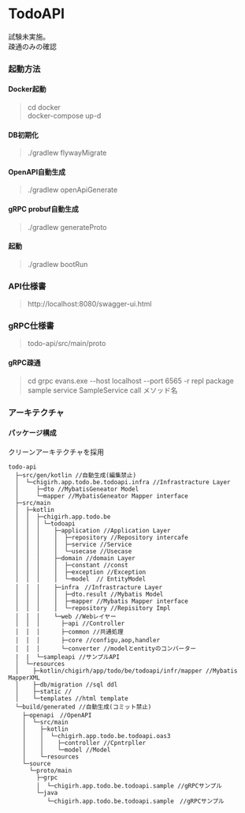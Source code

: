 # TodoAPI

試験未実施。  
疎通のみの確認

### 起動方法

#### Docker起動

> cd docker  
> docker-compose up-d

#### DB初期化

> ./gradlew flywayMigrate

#### OpenAPI自動生成

> ./gradlew openApiGenerate

#### gRPC probuf自動生成

> ./gradlew generateProto

#### 起動

> ./gradlew bootRun

### API仕様書

> http://localhost:8080/swagger-ui.html

### gRPC仕様書

> todo-api/src/main/proto

#### gRPC疎通

> cd grpc
> evans.exe --host localhost --port 6565 -r repl
> package sample
> service SampleService
> call メソッド名

### アーキテクチャ

#### パッケージ構成

クリーンアーキテクチャを採用

```
todo-api
  ├─src/gen/kotlin //自動生成(編集禁止)
  │  └─chigirh.app.todo.be.todoapi.infra //Infrastracture Layer
  │     ├─dto //MybatisGeneator Model
  │     └─mapper //MybatisGeneator Mapper interface
  ├─src/main
  │  ├─kotlin
  │  │  ├─chigirh.app.todo.be
  │  │  │ └─todoapi 
  │  │  │    ├─application //Application Layer
  │  │  │    │  ├─repository //Repository intercafe
  │  │  │    │  ├─service //Service
  │  │  │    │  └─usecase //Usecase
  │  │  │    ├─domain //domain Layer
  │  │  │    │  ├─constant //const
  │  │  │    │  ├─exception //Exception
  │  │  │    │  └─model  // EntityModel
  │  │  │    ├─infra　//Infrastracture Layer
  │  │  │    │  ├─dto.result //Mybatis Model
  │  │  │    │  ├─mapper //Mybatis Mapper interface
  │  │  │    │  └─repository //Repisitory Impl
  │  │  │    └─web //Webレイヤー
  │  │  │      ├─api //Controller
  │  │  │      ├─common //共通処理
  │  │  │      ├─core //configu,aop,handler　
  │  │  │      └─converter //modelとentityのコンバーター
  |  |  └─sampleapi //サンプルAPI
  │  └─resources
  │    ├─kotlin/chigirh/app/todo/be/todoapi/infr/mapper //Mybatis MapperXML
  │    ├─db/migration //sql ddl
  │    ├─static //
  │    └─templates //html template
  └─build/generated //自動生成(コミット禁止)
    ├─openapi　//OpenAPI
    │  └─src/main
    │    ├─kotlin
    │    │  └─chigirh.app.todo.be.todoapi.oas3
    │    │    ├─controller //Cpntrpller
    │    │    └─model //Model
    │    └─resources
    └─source
      └─proto/main
        ├─grpc  
        │  └─chigirh.app.todo.be.todoapi.sample //gRPCサンプル
        └─java 
           └─chigirh.app.todo.be.todoapi.sample　//gRPCサンプル
```